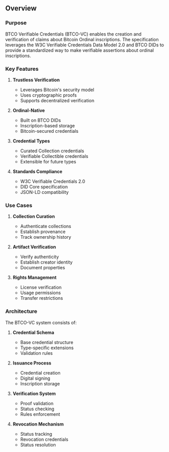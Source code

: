 ## Overview

### Purpose

BTCO Verifiable Credentials (BTCO-VC) enables the creation and verification of claims about Bitcoin Ordinal inscriptions. The specification leverages the W3C Verifiable Credentials Data Model 2.0 and BTCO DIDs to provide a standardized way to make verifiable assertions about ordinal inscriptions.

### Key Features

1. **Trustless Verification**
   - Leverages Bitcoin's security model
   - Uses cryptographic proofs
   - Supports decentralized verification

2. **Ordinal-Native**
   - Built on BTCO DIDs
   - Inscription-based storage
   - Bitcoin-secured credentials

3. **Credential Types**
   - Curated Collection credentials
   - Verifiable Collectible credentials
   - Extensible for future types

4. **Standards Compliance**
   - W3C Verifiable Credentials 2.0
   - DID Core specification
   - JSON-LD compatibility

### Use Cases

1. **Collection Curation**
   - Authenticate collections
   - Establish provenance
   - Track ownership history

2. **Artifact Verification**
   - Verify authenticity
   - Establish creator identity
   - Document properties

3. **Rights Management**
   - License verification
   - Usage permissions
   - Transfer restrictions

### Architecture

The BTCO-VC system consists of:

1. **Credential Schema**
   - Base credential structure
   - Type-specific extensions
   - Validation rules

2. **Issuance Process**
   - Credential creation
   - Digital signing
   - Inscription storage

3. **Verification System**
   - Proof validation
   - Status checking
   - Rules enforcement

4. **Revocation Mechanism**
   - Status tracking
   - Revocation credentials
   - Status resolution 